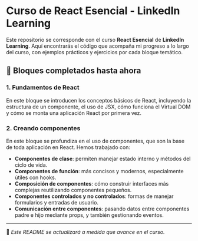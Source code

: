 # Curso de React Esencial - LinkedIn Learning

Este repositorio se corresponde con el curso **React Esencial** de **LinkedIn Learning**. Aquí encontrarás el código que acompaña mi progreso a lo largo del curso, con ejemplos prácticos y ejercicios por cada bloque temático.

## 🧠 Bloques completados hasta ahora

### 1. Fundamentos de React
En este bloque se introducen los conceptos básicos de React, incluyendo la estructura de un componente, el uso de JSX, cómo funciona el Virtual DOM y cómo se monta una aplicación React por primera vez.

### 2. Creando componentes
En este bloque se profundiza en el uso de componentes, que son la base de toda aplicación en React. Hemos trabajado con:

- **Componentes de clase**: permiten manejar estado interno y métodos del ciclo de vida.
- **Componentes de función**: más concisos y modernos, especialmente útiles con hooks.
- **Composición de componentes**: cómo construir interfaces más complejas reutilizando componentes pequeños.
- **Componentes controlados y no controlados**: formas de manejar formularios y entradas de usuario.
- **Comunicación entre componentes**: pasando datos entre componentes padre e hijo mediante props, y también gestionando eventos.

---

📌 *Este README se actualizará a medida que avance en el curso.*
